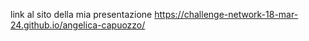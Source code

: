 link al sito della mia presentazione
https://challenge-network-18-mar-24.github.io/angelica-capuozzo/
